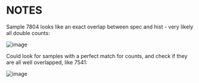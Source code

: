 # NOTES

Sample 7804 looks like an exact overlap between spec and hist - very likely all double counts:

![image](https://user-images.githubusercontent.com/94803263/222465457-5a05ae19-cdb2-47cf-b8a6-6fc062ff2dcd.png)

Could look for samples with a perfect match for counts, and check if they are all well overlapped, like 7541:

![image](https://user-images.githubusercontent.com/94803263/222464631-553b02bb-25b0-4fe5-9fef-7f06fde28c4f.png)
